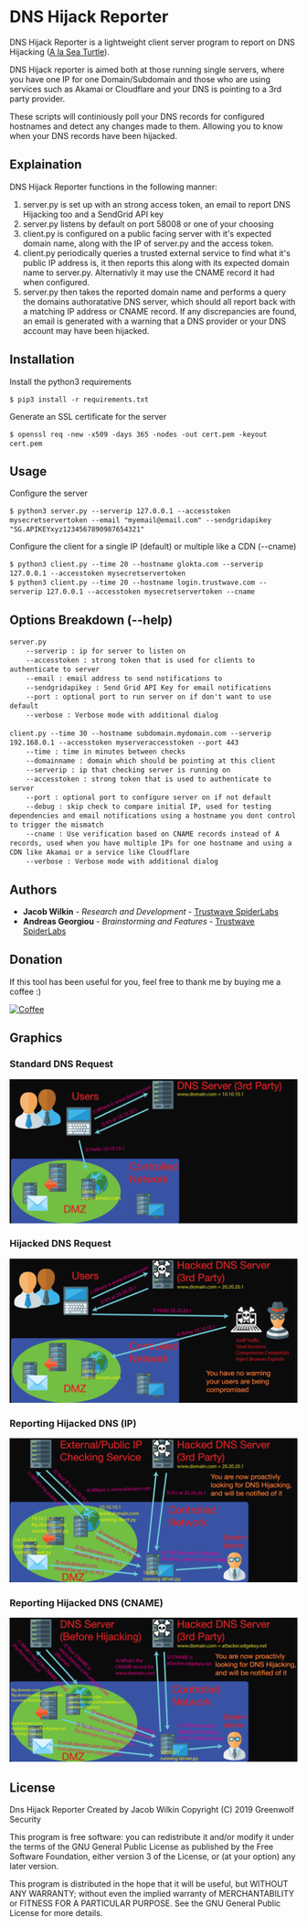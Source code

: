 # DNS Hijack Reporter

DNS Hijack Reporter is a lightweight client server program to report on DNS Hijacking ([A la Sea Turtle](https://www.wired.com/story/sea-turtle-dns-hijacking/)).

DNS Hijack reporter is aimed both at those running single servers, where you have one IP for one Domain/Subdomain and those who are using services such as Akamai or Cloudflare and your DNS is pointing to a 3rd party provider.

These scripts will continiously poll your DNS records for configured hostnames and detect any changes made to them. Allowing you to know when your DNS records have been hijacked. 

## Explaination

DNS Hijack Reporter functions in the following manner:

1) server.py is set up with an strong access token, an email to report DNS Hijacking too and a SendGrid API key
2) server.py listens by default on port 58008 or one of your choosing
3) client.py is configured on a public facing server with it's expected domain name, along with the IP of server.py and the access token.
4) client.py periodically queries a trusted external service to find what it's public IP address is, it then reports this along with its expected domain name to server.py. Alternativly it may use the CNAME record it had when configured. 
5) server.py then takes the reported domain name and performs a query the domains authoratative DNS server, which should all report back with a matching IP address or CNAME record. If any discrepancies are found, an email is generated with a warning that a DNS provider or your DNS account may have been hijacked.

## Installation

Install the python3 requirements
```
$ pip3 install -r requirements.txt
```
Generate an SSL certificate for the server
```
$ openssl req -new -x509 -days 365 -nodes -out cert.pem -keyout cert.pem
```
## Usage

Configure the server
```
$ python3 server.py --serverip 127.0.0.1 --accesstoken mysecretservertoken --email "myemail@email.com" --sendgridapikey "SG.APIKEYxyz1234567890987654321"
```
Configure the client for a single IP (default) or multiple like a CDN (--cname)
```
$ python3 client.py --time 20 --hostname glokta.com --serverip 127.0.0.1 --accesstoken mysecretservertoken
$ python3 client.py --time 20 --hostname login.trustwave.com --serverip 127.0.0.1 --accesstoken mysecretservertoken --cname
```
## Options Breakdown (--help)
```
server.py
    --serverip : ip for server to listen on
    --accesstoken : strong token that is used for clients to authenticate to server
    --email : email address to send notifications to
    --sendgridapikey : Send Grid API Key for email notifications
    --port : optional port to run server on if don't want to use default
    --verbose : Verbose mode with additional dialog

client.py --time 30 --hostname subdomain.mydomain.com --serverip 192.168.0.1 --accesstoken myserveraccesstoken --port 443
    --time : time in minutes between checks
    --domainname : domain which should be pointing at this client
    --serverip : ip that checking server is running on
    --accesstoken : strong token that is used to authenticate to server
    --port : optional port to configure server on if not default
    --debug : skip check to compare initial IP, used for testing dependencies and email notifications using a hostname you dont control to trigger the mismatch
    --cname : Use verification based on CNAME records instead of A records, used when you have multiple IPs for one hostname and using a CDN like Akamai or a service like Cloudflare
    --verbose : Verbose mode with additional dialog
``` 
## Authors

* **Jacob Wilkin** - *Research and Development* - [Trustwave SpiderLabs](https://github.com/SpiderLabs)
* **Andreas Georgiou** - *Brainstorming and Features* - [Trustwave SpiderLabs](https://github.com/SpiderLabs)

## Donation
If this tool has been useful for you, feel free to thank me by buying me a coffee :)

[![Coffee](https://www.buymeacoffee.com/assets/img/custom_images/orange_img.png)](https://www.buymeacoffee.com/Greenwolf)

## Graphics

### Standard DNS Request

![Standard DNS Request](images/DNS-Hijacking-normal-request.png?raw=true "Standard DNS Request")

### Hijacked DNS Request

![Hijacked DNS Request](images/DNS-Hijacking-hijacked-request.png?raw=true "Hijacked DNS Request")

### Reporting Hijacked DNS (IP)

![Reporting Hijacked DNS IP](images/DNS-Hijacking-hijacked-request-reported.png?raw=true "Reporting Hijacked DNS (IP)")

### Reporting Hijacked DNS (CNAME)

![Reporting Hijacked DNS CNAME](images/DNS-Hijacking-hijacked-request-reported-cname.png?raw=true "Reporting Hijacked DNS (CNAME)")

## License

Dns Hijack Reporter
Created by Jacob Wilkin
Copyright (C) 2019 Greenwolf Security
 
This program is free software: you can redistribute it and/or modify
it under the terms of the GNU General Public License as published by
the Free Software Foundation, either version 3 of the License, or
(at your option) any later version.

This program is distributed in the hope that it will be useful,
but WITHOUT ANY WARRANTY; without even the implied warranty of
MERCHANTABILITY or FITNESS FOR A PARTICULAR PURPOSE.  See the
GNU General Public License for more details.

